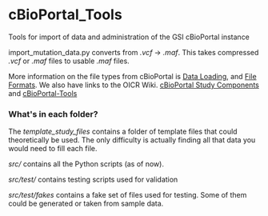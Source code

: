 # cBioPortal_Tools
Tools for import of data and administration of the GSI cBioPortal instance

import_mutation_data.py converts from _.vcf_ -> _.maf_. 
This takes compressed _.vcf_ or _.maf_ files to usable _.maf_ files.

More information on the file types from cBioPortal is [Data Loading](https://cbioportal.readthedocs.io/en/latest/Data-Loading.html),
and [File Formats](https://cbioportal.readthedocs.io/en/latest/File-Formats.html). 
We also have links to the OICR Wiki. [cBioPortal Study Components](https://wiki.oicr.on.ca/display/GSI/cBioPortal+Study+Components)
and [cBioPortal-Tools](https://wiki.oicr.on.ca/display/GSI/cBioPortal-Tools)

### What's in each folder?
The _template_study_files_ contains a folder of template files that could theoretically be used.
The only difficulty is actually finding all that data you would need to fill each file.

_src/_ contains all the Python scripts (as of now).

_src/test/_ contains testing scripts used for validation

_src/test/fakes_ contains a fake set of files used for testing. Some of them could be generated or taken from sample data.